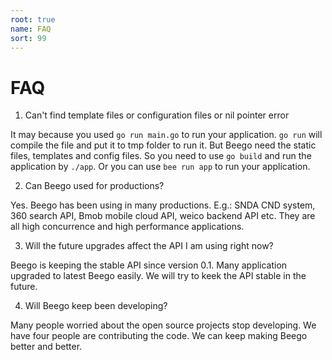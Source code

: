 ```yaml
---
root: true
name: FAQ
sort: 99
---
```


# FAQ

1. Can't find template files or configuration files or nil pointer error

  It may because you used `go run main.go` to run your application. `go run` will compile the file and put it to tmp folder to run it. But Beego need the static files, templates and config files. So you need to use `go build` and run the application by `./app`. Or you can use `bee run app` to run your application.

2. Can Beego used for productions?

  Yes. Beego has been using in many productions. E.g.: SNDA CND system, 360 search API, Bmob mobile cloud API, weico backend API etc. They are all high concurrence and high performance applications. 
	
3. Will the future upgrades affect the API I am using right now?

  Beego is keeping the stable API since version 0.1. Many application upgraded to latest Beego easily. We will try to keek the API stable in the future.
	
4. Will Beego keep been developing?

  Many people worried about the open source projects stop developing. We have four people are contributing the code. We can keep making Beego better and better.

